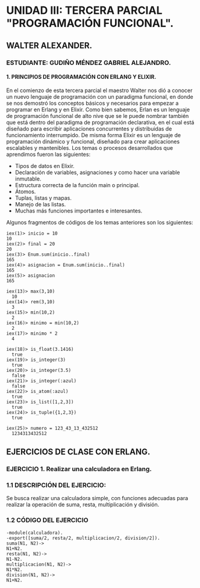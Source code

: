# UNIDAD III: TERCERA PARCIAL "PROGRAMACIÓN FUNCIONAL". 
## WALTER ALEXANDER.
### ESTUDIANTE: GUDIÑO MÉNDEZ GABRIEL ALEJANDRO.
#### 1. PRINCIPIOS DE PROGRAMACIÓN CON ERLANG Y ELIXIR.
En el comienzo de esta tercera parcial el maestro Walter nos dió a conocer un nuevo lenguaje de programación con un paradigma funcional, en donde se nos demostró los conceptos básicos y necesarios para empezar a programar en Erlang y en Elixir. Como bien sabemos, Erlan es un lenguaje de programación funcional de alto nive que se le puede nombrar también que está dentro del paradigma de programación declarativa, en el cual está diseñado para escribir aplicaciones concurrentes y distribuidas de funcionamiento interrumpido. De misma forma Elixir es un lenguaje de programación dinámico y funcional, diseñado para crear aplicaciones escalables y mantenibles. Los temas o procesos desarrollados que aprendimos fueron las siguientes:

  - Tipos de datos en Elixir.
  - Declaración de variables, asignaciones y como hacer una variable inmutable.
  - Estructura correcta de la función main o principal.
  - Átomos.
  - Tuplas, listas y mapas.
  - Manejo de las listas.
  - Muchas más funciones importantes e interesantes.
  
  Algunos fragmentos de códigos de los temas anteriores son los siguientes:
~~~
iex(1)> inicio = 10
10
iex(2)> final = 20
20
iex(3)> Enum.sum(inicio..final)
165
iex(4)> asignacion = Enum.sum(inicio..final)
165
iex(5)> asignacion
165
~~~

~~~
iex(13)> max(3,10)
  10
iex(14)> rem(3,10)
  3
iex(15)> min(10,2)
  2
iex(16)> minimo = min(10,2)
  2
iex(17)> minimo * 2
  4
~~~

~~~
iex(18)> is_float(3.1416)
  true
iex(19)> is_integer(3)
  true
iex(20)> is_integer(3.5)
  false
iex(21)> is_integer(:azul)
  false
iex(22)> is_atom(:azul)
  true
iex(23)> is_list([1,2,3])
  true
iex(24)> is_tuple({1,2,3})
  true
~~~

~~~
iex(25)> numero = 123_43_13_432512
  1234313432512
~~~

## EJERCICIOS DE CLASE CON ERLANG.
### EJERCICIO 1. Realizar una calculadora en Erlang.
### 1.1 DESCRIPCIÓN DEL EJERCICIO: 
Se busca realizar una calculadora simple, con funciones adecuadas para realizar la operación de suma, resta, multiplicación y división.
### 1.2 CÓDIGO DEL EJERCICIO
~~~
-module(calculadora).
-export([suma/2, resta/2, multiplicacion/2, division/2]).
suma(N1, N2)->
N1+N2.
resta(N1, N2)->
N1-N2.
multiplicacion(N1, N2)->
N1*N2.
division(N1, N2)->
N1+N2.
~~~
